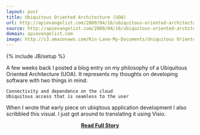 ```yaml
---
layout: post
title: Ubiquitous Oriented Architecture (UOA)
url: http://apievangelist.com/2009/04/16/ubiquitous-oriented-architecture-uoa-2/
source: http://apievangelist.com/2009/04/16/ubiquitous-oriented-architecture-uoa-2/
domain: apievangelist.com
image: http://s3.amazonaws.com/Kin-Lane-My-Documents/Uniquitous Oriented Architecture/Uniquitous Oriented Architecture.jpg
---
```

{% include JB/setup %}<p>A few weeks back I posted a blog entry on my philosophy of a Ubiquitous Oriented Architecture (UOA). It represents my thoughts on developing software with two things in mind:

	Connectivity and dependence on the cloud
	Ubiquitous access that is seamless to the user

When I wrote that early piece on ubiqitous application development I also scribbled this visual. I just got around to translating it using Visio.


 

 

 




</p>
<center><p><a href="http://apievangelist.com/2009/04/16/ubiquitous-oriented-architecture-uoa-2/" style='padding:25px; font-sze:18px; font-weight: bold;'>Read Full Story</a></p></center>

